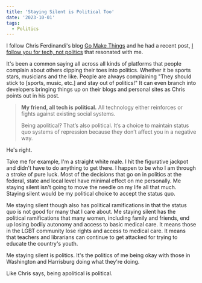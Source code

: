 ```yaml
---
title: 'Staying Silent is Political Too'
date: '2023-10-01'
tags:
  - Politics
---
```


I follow Chris Ferdinandi's blog [Go Make Things](https://gomakethings.com/) and he had a recent post, [I follow you for tech, not politics](https://gomakethings.com/i-follow-you-for-tech-not-politics/) that resonated with me.
<!-- excerpt -->

It's been a common saying all across all kinds of platforms that people complain about others dipping their toes into politics. Whether it be sports stars, musicians and the like. People are always complaining "They should stick to [sports, music, etc.] and stay out of politics!" It can even branch into developers bringing things up on their blogs and personal sites as Chris points out in his post.

> **My friend, all tech is political.** All technology either reinforces or fights against existing social systems.
>
> Being apolitical? That’s also political. It’s a choice to maintain status quo systems of repression because they don’t affect you in a negative way.

He's right.

Take me for example, I'm a straight white male. I hit the figurative jackpot and didn't have to do anything to get there. I happen to be who I am through a stroke of pure luck. Most of the decisions that go on in politics at the federal, state and local level have minimal effect on me personally. Me staying silent isn't going to move the needle on my life all that much. Staying silent would be my political choice to accept the status quo.

Me staying silent though also has political ramifications in that the status quo is not good for many that I care about. Me staying silent has the political ramifications that many women, including family and friends, end up losing bodily autonomy and access to basic medical care. It means those in the LGBT community lose rights and access to medical care. It means that teachers and librarians can continue to get attacked for trying to educate the country's youth.

Me staying silent is politics. It's the politics of me being okay with those in Washington and Harrisburg doing what they're doing.

Like Chris says, being apolitical is political.